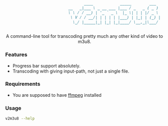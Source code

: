 ```markdown
                                   ____            _____        ___  
                            __   _|___ \ _ __ ___ |___ / _   _ ( _ ) 
                            \ \ / / __) | '_ ` _ \  |_ \| | | |/ _ \ 
                             \ V / / __/| | | | | |___) | |_| | (_) |
                              \_/ |_____|_| |_| |_|____/ \__,_|\___/ 
                                                                     
```

<center>A command-line tool for transcoding pretty much any other kind of video to m3u8.</center>

### Features
* Progress bar support absolutely.
* Transcoding with giving input-path, not just a single file.

### Requirements
* You are supposed to have [ffmpeg](https://www.ffmpeg.org/download.html) installed

### Usage
```bash
v2m3u8 --help

```
